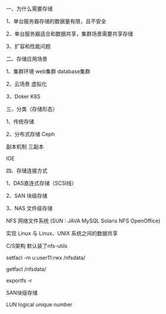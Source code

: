 一、为什么需要存储

1、单台服务器存储的数据量有限，且不安全

2、单台服务器适合和数据共享，集群场景需要共享存储

3、扩容和性能问题



二、存储应用场景

1、集群环境  web集群  database集群

2、云场景  虚拟化

3、Doker K8S



三、分类（存储形态）

1、传统存储

2、分布式存储  Ceph

副本机制  三副本

IOE





四、存储连接方式

1、DAS直连式存储（SCSI线）

2、SAN 块级存储





3、NAS 文件级存储

NFS  网络文件系统 (SUN : JAVA MySQL  Solaris NFS OpenOffice)

实现 Linux 与 Linux、UNIX 系统之间的数据共享

C/S架构 默认装了nfs-utils



setfacl -m u:user11:rwx /nfsdata/

getfacl /nfsdata/



exportfs -r



SAN块级存储

LUN logical unique number



